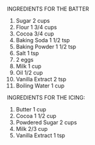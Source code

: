 INGREDIENTS FOR THE BATTER
1. Sugar 2 cups
2. Flour 1 3/4 cups
3. Cocoa 3/4 cup
4. Baking Soda 1 1/2 tsp
5. Baking Powder 1 1/2 tsp
6. Salt 1 tsp
7. 2 eggs
8. Milk 1 cup
9. Oil 1/2 cup
10. Vanilla Extract 2 tsp
11. Boiling Water 1 cup

INGREDIENTS FOR THE ICING:
1. Butter 1 cup
2. Cocoa 1 1/2 cup
3. Powdered Sugar 2 cups
4. Milk 2/3 cup
5. Vanilla Extract 1 tsp